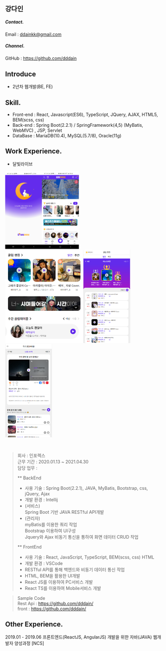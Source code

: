 ## 강다인

##### Contact.
Email : ddainkk@gmail.com
##### Channel.
GitHub : https://github.com/dddain

## Introduce
- 2년차 웹개발(BE, FE) 

## Skill. 
- Front-end : React, Javascript(ES6), TypeScript, JQuery, AJAX, HTML5, BEM(scss, css)
- Back-end : Spring Boot(2.2.1) / SpringFramework(4,5) (MyBatis, WebMVC) , JSP, Servlet
- DataBase : MariaDB(10.4), MySQL(5.7/8), Oracle(11g)

## Work Experience.

* 달빛라이브

<img src="https://github.com/dddain/resume/blob/main/img/loading.jpg" height="250" alt="loading" /><img src="https://github.com/dddain/resume/blob/main/img/broad.jpg" height="250" alt="main" /> <br />
<img src="https://github.com/dddain/resume/blob/main/img/clip_main.png" height="300" alt="clipMain" /><img src="https://github.com/dddain/resume/blob/main/img/clip_rank.png" height="300" alt="rank" /><img src="https://github.com/dddain/resume/blob/main/img/clip_recommend.png" height="300" alt="rec" />
  
  <br />
  
> 회사 : 인포렉스 <br />
> 근무 기간 : 2020.01.13 ~ 2021.04.30 <br />
> 담당 업무 : <br />
>
> ** BackEnd 
> - 사용 기술 : Spring Boot(2.2.1), JAVA, MyBatis, Bootstrap, css, jQuery, Ajax <br />
> - 개발 환경 : Intellij <br />
> - (서비스) <br />
> Spring Boot 기반 JAVA RESTful API개발 <br />
> - (관리자) <br />
> myBatis를 이용한 쿼리 작업 <br />
> Bootstrap 이용하여 UI구성 <br />
> Jquery와 Ajax 비동기 통신을 통하여 화면 데이터 CRUD 작업 
>
> ** FrontEnd 
> - 사용 기술 : React, JavaScript, TypeScript, BEM(scss, css) HTML  
> - 개발 환경 : VSCode 
> - RESTful API를 통해 백엔드와 비동기 데이터 통신 작업
> - HTML, BEM을 활용한 UI개발
> - React JS를 이용하여 PC서비스 개발 
> - React TS를 이용하여 Mobile서비스 개발

> Sample Code <br />
> Rest Api : https://github.com/dddain/ <br />
> front : https://github.com/dddain/

## Other Experience.
2019.01 - 2019.06 프론트엔드(ReactJS, AngularJS) 개발을 위한 자바(JAVA) 웹개발자 양성과정 [NCS]

